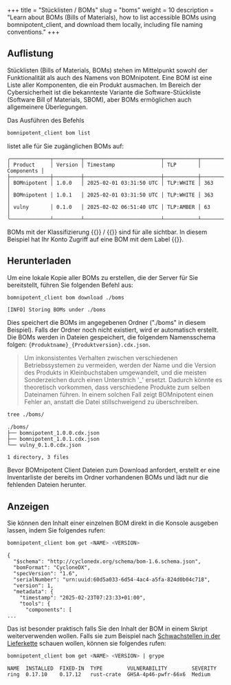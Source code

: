 +++
title = "Stücklisten / BOMs"
slug = "boms"
weight = 10
description = "Learn about BOMs (Bills of Materials), how to list accessible BOMs using bomnipotent_client, and download them locally, including file naming conventions."
+++

## Auflistung

Stücklisten (Bills of Materials, BOMs) stehen im Mittelpunkt sowohl der Funktionalität als auch des Namens von BOMnipotent. Eine BOM ist eine Liste aller Komponenten, die ein Produkt ausmachen. Im Bereich der Cybersicherheit ist die bekannteste Variante die Software-Stückliste (Software Bill of Materials, SBOM), aber BOMs ermöglichen auch allgemeinere Überlegungen.

Das Ausführen des Befehls
```bash
bomnipotent_client bom list
```
listet alle für Sie zugänglichen BOMs auf:
``` {wrap="false" title="output"}
╭─────────────┬─────────┬─────────────────────────┬───────────┬────────────╮
│ Product     │ Version │ Timestamp               │ TLP       │ Components │
├─────────────┼─────────┼─────────────────────────┼───────────┼────────────┤
│ BOMnipotent │ 1.0.0   │ 2025-02-01 03:31:50 UTC │ TLP:WHITE │ 363        │
│ BOMnipotent │ 1.0.1   │ 2025-02-01 03:31:50 UTC │ TLP:WHITE │ 363        │
│ vulny       │ 0.1.0   │ 2025-02-02 06:51:40 UTC │ TLP:AMBER │ 63         │
╰─────────────┴─────────┴─────────────────────────┴───────────┴────────────╯
```

BOMs mit der Klassifizierung {{<tlp-white>}} / {{<tlp-clear>}} sind für alle sichtbar. In diesem Beispiel hat Ihr Konto Zugriff auf eine BOM mit dem Label {{<tlp-amber>}}.

## Herunterladen

Um eine lokale Kopie aller BOMs zu erstellen, die der Server für Sie bereitstellt, führen Sie folgenden Befehl aus:
```bash
bomnipotent_client bom download ./boms
```
``` {wrap="false" title="output"}
[INFO] Storing BOMs under ./boms
```

Dies speichert die BOMs im angegebenen Ordner ("./boms" in diesem Beispiel). Falls der Ordner noch nicht existiert, wird er automatisch erstellt. Die BOMs werden in Dateien gespeichert, die folgendem Namensschema folgen: `{Produktname}_{Produktversion}.cdx.json`.

> Um inkonsistentes Verhalten zwischen verschiedenen Betriebssystemen zu vermeiden, werden der Name und die Version des Produkts in Kleinbuchstaben umgewandelt, und die meisten Sonderzeichen durch einen Unterstrich '_' ersetzt. Dadurch könnte es theoretisch vorkommen, dass verschiedene Produkte zum selben Dateinamen führen. In einem solchen Fall zeigt BOMnipotent einen Fehler an, anstatt die Datei stillschweigend zu überschreiben.


```bash
tree ./boms/
```
``` {wrap="false" title="output"}
./boms/
├── bomnipotent_1.0.0.cdx.json
├── bomnipotent_1.0.1.cdx.json
└── vulny_0.1.0.cdx.json

1 directory, 3 files
```

Bevor BOMnipotent Client Dateien zum Download anfordert, erstellt er eine Inventarliste der bereits im Ordner vorhandenen BOMs und lädt nur die fehlenden Dateien herunter.

## Anzeigen

Sie können den Inhalt einer einzelnen BOM direkt in die Konsole ausgeben lassen, indem Sie folgendes rufen:
```bash
bomnipotent_client bom get <NAME> <VERSION>
```
``` {wrap="false" title="output (abgeschnitten)"}
{
  "$schema": "http://cyclonedx.org/schema/bom-1.6.schema.json",
  "bomFormat": "CycloneDX",
  "specVersion": "1.6",
  "serialNumber": "urn:uuid:60d5a033-6d54-4ac4-a5fa-824d0b04c718",
  "version": 1,
  "metadata": {
    "timestamp": "2025-02-23T07:23:33+01:00",
    "tools": {
      "components": [
...
```

Das ist besonder praktisch falls Sie den Inhalt der BOM in einem Skript weiterverwenden wollen. Falls sie zum Beispiel nach [Schwachstellen in der Lieferkette](/de/integration/grype/) schauen wollen, können sie folgendes rufen:
```bash
bomnipotent_client bom get <NAME> <VERSION> | grype
```
``` {wrap="false" title="output"}
NAME  INSTALLED  FIXED-IN  TYPE        VULNERABILITY        SEVERITY 
ring  0.17.10    0.17.12   rust-crate  GHSA-4p46-pwfr-66x6  Medium
```
